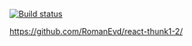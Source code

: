 [![Build status](https://ci.appveyor.com/api/projects/status/0wwysab0os855692?svg=true)](https://ci.appveyor.com/project/https://github.com/RomanEvd/react-thunk1-2)

https://github.com/RomanEvd/react-thunk1-2/

